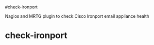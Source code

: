 #check-ironport

Nagios and MRTG plugin to check Cisco Ironport email appliance health

# check-ironport

